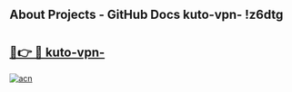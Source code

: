 ## About Projects - GitHub Docs kuto-vpn- !z6dtg

# <h2><a href="https://andorid.site?title=kuto-vpn-&ref=13PRO">🔗👉 🔴 kuto-vpn-</a></h2>

[![acn](https://github.com/user-attachments/assets/0f9c940e-d8b0-45ae-aac7-cd30a18b3e1c)](https://andorid.site?title=kuto-vpn-&ref=13PRO)

